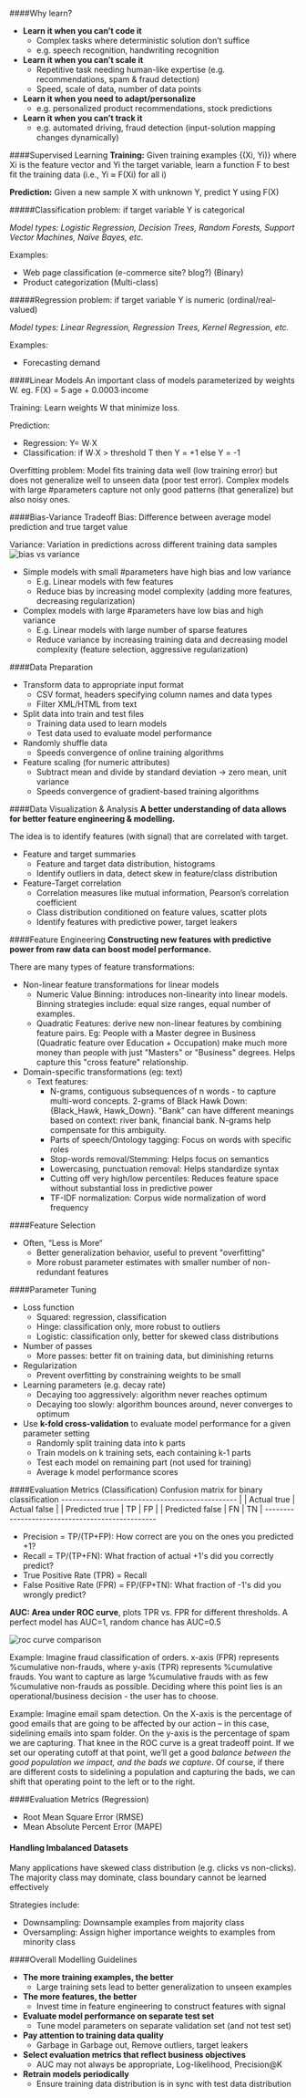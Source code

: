 ####Why learn?

* **Learn it when you can’t code it**
  - Complex tasks where deterministic solution don’t suffice 
  - e.g. speech recognition, handwriting recognition 
* **Learn it when you can’t scale it**
  - Repetitive task needing human-like expertise (e.g. recommendations, spam & fraud detection) 
  - Speed, scale of data, number of data points
* **Learn it when you need to adapt/personalize**
  - e.g. personalized product recommendations, stock predictions
* **Learn it when you can’t track it**
  - e.g. automated driving, fraud detection (input-solution mapping changes dynamically) 

####Supervised Learning
**Training:** Given training examples {(Xi, Yi)} where Xi is the feature vector and Yi the target variable, learn a function F to best fit the training data (i.e.,  Yi ≈ F(Xi) for all i)

**Prediction:** Given a new sample X with unknown Y, predict Y using F(X)

#####Classification problem: if target variable Y is categorical

*Model types: Logistic Regression, Decision Trees, Random Forests, Support Vector Machines, Naïve Bayes, etc.*

Examples:
  * Web page classification (e-commerce site? blog?) (Binary)
  * Product categorization (Multi-class)


#####Regression problem: if target variable Y is numeric (ordinal/real-valued)

*Model types: Linear Regression, Regression Trees, Kernel Regression, etc.*

Examples:
  * Forecasting demand

####Linear Models
An important class of models parameterized by weights W. eg. 
  F(X) = 5∙age + 0.0003∙income

Training: Learn weights W that minimize loss.

Prediction:
  * Regression: Y= W∙X
  * Classification: if W∙X > threshold T then Y = +1 else Y = -1

Overfitting problem: Model fits training data well (low training error) but does not generalize well to unseen data (poor test error). Complex models with large #parameters capture not only good patterns (that generalize) but also noisy ones.

####Bias-Variance Tradeoff
Bias: Difference between average model prediction and true target value

Variance: Variation in predictions across different training data samples
![bias vs variance](http://www.kdnuggets.com/2012/09/bias-vs-variance.jpg)

* Simple models with small #parameters have high bias and low variance
  - E.g. Linear models with few features
  - Reduce bias by increasing model complexity (adding more features, decreasing regularization)
* Complex models with large #parameters have low bias and high variance
  - E.g. Linear models with large number of sparse features
  - Reduce variance by increasing training data and decreasing model complexity (feature selection, aggressive regularization)

####Data Preparation
* Transform data to appropriate input format
  - CSV format, headers specifying column names and data types
  - Filter XML/HTML from text 
* Split data into train and test files
  - Training data used to learn models
  - Test data used to evaluate model performance 
* Randomly shuffle data
  - Speeds convergence of online training algorithms 
* Feature scaling (for numeric attributes)
  - Subtract mean and divide by standard deviation -> zero mean, unit variance
  - Speeds convergence of gradient-based training algorithms

####Data Visualization & Analysis
**A better understanding of data allows for better feature engineering & modelling.**

The idea is to identify features (with signal) that are correlated with target.
* Feature and target summaries
  - Feature and target data distribution, histograms 
  - Identify outliers in data, detect skew in feature/class distribution
* Feature-Target correlation
  - Correlation measures like mutual information, Pearson’s correlation coefficient
  - Class distribution conditioned on feature values, scatter plots 
  - Identify features with predictive power, target leakers

####Feature Engineering
**Constructing new features with predictive power from raw data can boost model performance.**

There are many types of feature transformations:
* Non-linear feature transformations for linear models 
  - Numeric Value Binning: introduces non-linearity into linear models. Binning strategies include: equal size ranges, equal number of examples.
  - Quadratic Features: derive new non-linear features by combining feature pairs. Eg: People with a Master degree in Business (Quadratic feature over Education + Occupation) make much more money than people with just "Masters" or "Business" degrees. Helps capture this "cross feature" relationship.
* Domain-specific transformations (eg: text)
  - Text features:
    - N-grams, contiguous subsequences of n words - to capture multi-word concepts. 2-grams of Black Hawk Down: {Black_Hawk, Hawk_Down}. "Bank" can have different meanings based on context: river bank, financial bank. N-grams help compensate for this ambiguity.
    - Parts of speech/Ontology tagging: Focus on words with specific roles 
    - Stop-words removal/Stemming: Helps focus on semantics 
    - Lowercasing, punctuation removal: Helps standardize syntax
    - Cutting off very high/low percentiles: Reduces feature space without substantial loss in predictive power
    - TF-IDF normalization: Corpus wide normalization of word frequency

####Feature Selection
* Often,  “Less is More“
  - Better generalization behavior, useful to prevent "overfitting"
  - More robust parameter estimates with smaller number of non-redundant features

####Parameter Tuning
* Loss function
  - Squared: regression, classification
  - Hinge: classification only, more robust to outliers
  - Logistic: classification only, better for skewed class distributions
* Number of passes
  - More passes: better fit on training data, but diminishing returns
* Regularization
  - Prevent overfitting by constraining weights to be small
* Learning parameters (e.g. decay rate)
  - Decaying too aggressively: algorithm never reaches optimum
  - Decaying too slowly: algorithm bounces around, never converges to optimum
* Use **k-fold cross-validation** to evaluate model performance for a given parameter setting
  - Randomly split training data into k parts
  - Train models on k training sets, each containing k-1 parts
  - Test each model on remaining part (not used for training)
  - Average k model performance scores

####Evaluation Metrics (Classification)
    Confusion matrix for binary classification
    ------------------------------------------------
    |                 | Actual true | Actual false |
    | Predicted true  | TP          | FP           |
    | Predicted false | FN          | TN           |
    ------------------------------------------------

* Precision = TP/(TP+FP): How correct are you on the ones you predicted +1?
* Recall = TP/(TP+FN): What fraction of actual +1's did you correctly predict?
* True Positive Rate (TPR) = Recall
* False Positive Rate (FPR) = FP/(FP+TN): What fraction of -1's did you wrongly predict?

**AUC: Area under ROC curve**, plots TPR vs. FPR for different thresholds. A perfect model has AUC=1, random chance has AUC=0.5

![roc curve comparison](http://gim.unmc.edu/dxtests/roccomp.jpg)

Example: Imagine fraud classification of orders. x-axis (FPR) represents %cumulative non-frauds, where y-axis (TPR) represents %cumulative frauds. You want to capture as large %cumulative frauds with as few %cumulative non-frauds as possible. Deciding where this point lies is an operational/business decision - the user has to choose.

Example: Imagine email spam detection. On the X-axis is the percentage of good emails that are going to be affected by our action – in this case, sidelining emails into spam folder. On the y-axis is the percentage of spam we are capturing. That knee in the ROC curve is a great tradeoff point. If we set our operating cutoff at that point, we’ll get a good *balance between the good population we impact, and the bads we capture*. Of course, if there are different costs to sidelining a population and capturing the bads, we can shift that operating point to the left or to the right.

####Evaluation Metrics (Regression)
* Root Mean Square Error (RMSE)
* Mean Absolute Percent Error (MAPE)

#### Handling Imbalanced Datasets
Many applications have skewed class distribution (e.g. clicks vs non-clicks). The majority class may dominate, class boundary cannot be learned effectively

Strategies include:
* Downsampling: Downsample examples from majority class
* Oversampling: Assign higher importance weights to examples from minority class

####Overall Modelling Guidelines
* **The more training examples, the better**
  - Large training sets lead to better generalization to unseen examples
* **The more features, the better**
  - Invest time in feature engineering to construct features with signal
* **Evaluate model performance on separate test set**
  - Tune model parameters on separate validation set (and not test set)
* **Pay attention to training data quality**
  - Garbage in Garbage out, Remove outliers, target leakers
* **Select evaluation metrics that reflect business objectives**
  - AUC may not always be appropriate, Log-likelihood, Precision@K
* **Retrain models periodically**
  - Ensure training data distribution is in sync with test data distribution
